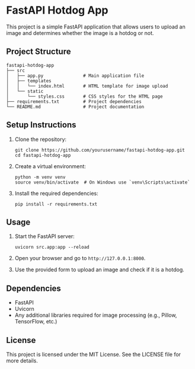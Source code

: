 # FastAPI Hotdog App

This project is a simple FastAPI application that allows users to upload an image and determines whether the image is a hotdog or not.

## Project Structure

```
fastapi-hotdog-app
├── src
│   ├── app.py               # Main application file
│   ├── templates
│   │   └── index.html       # HTML template for image upload
│   └── static
│       └── styles.css       # CSS styles for the HTML page
├── requirements.txt         # Project dependencies
└── README.md                # Project documentation
```

## Setup Instructions

1. Clone the repository:
   ```
   git clone https://github.com/yourusername/fastapi-hotdog-app.git
   cd fastapi-hotdog-app
   ```

2. Create a virtual environment:
   ```
   python -m venv venv
   source venv/bin/activate  # On Windows use `venv\Scripts\activate`
   ```

3. Install the required dependencies:
   ```
   pip install -r requirements.txt
   ```

## Usage

1. Start the FastAPI server:
   ```
   uvicorn src.app:app --reload
   ```

2. Open your browser and go to `http://127.0.0.1:8000`.

3. Use the provided form to upload an image and check if it is a hotdog.

## Dependencies

- FastAPI
- Uvicorn
- Any additional libraries required for image processing (e.g., Pillow, TensorFlow, etc.)

## License

This project is licensed under the MIT License. See the LICENSE file for more details.